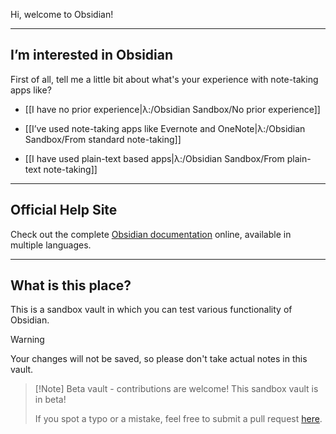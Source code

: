 Hi, welcome to Obsidian!

---

## I’m interested in Obsidian

First of all, tell me a little bit about what's your experience with note-taking apps like?

- [[I have no prior experience|λ:/Obsidian Sandbox/No prior experience]]

- [[I’ve used note-taking apps like Evernote and OneNote|λ:/Obsidian Sandbox/From standard note-taking]]

- [[I have used plain-text based apps|λ:/Obsidian Sandbox/From plain-text note-taking]]

---

## Official Help Site
Check out the complete [Obsidian documentation](https://help.obsidian.md/) online, available in multiple languages.

---

## What is this place?

This is a sandbox vault in which you can test various functionality of Obsidian. 

> [!Warning]
> Your changes will not be saved, so please don't take actual notes in this vault.

> [!Note] Beta vault - contributions are welcome!
> This sandbox vault is in beta!
> 
> If you spot a typo or a mistake, feel free to submit a pull request [here](https://github.com/obsidianmd/obsidian-docs/tree/master/Sandbox).


